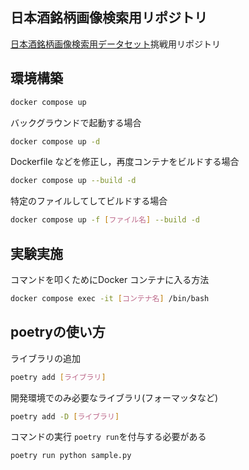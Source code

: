 ## 日本酒銘柄画像検索用リポジトリ

[日本酒銘柄画像検索用データセット](https://competition.nishika.com/competitions/sake/summary)挑戦用リポジトリ


## 環境構築

```bash
docker compose up
```

バックグラウンドで起動する場合
```bash
docker compose up -d
```

Dockerfile などを修正し，再度コンテナをビルドする場合
```bash
docker compose up --build -d
```

特定のファイルしてしてビルドする場合
```bash
docker compose up -f [ファイル名] --build -d
```

## 実験実施
コマンドを叩くためにDocker コンテナに入る方法
```bash
docker compose exec -it [コンテナ名] /bin/bash
```

## poetryの使い方
ライブラリの追加
```bash
poetry add [ライブラリ]
```

開発環境でのみ必要なライブラリ(フォーマッタなど)
```bash
poetry add -D [ライブラリ]
```

コマンドの実行
`poetry run`を付与する必要がある
```bash
poetry run python sample.py
```